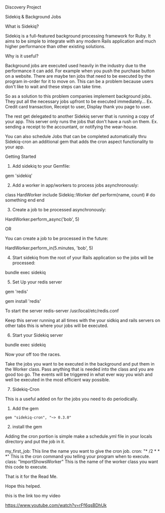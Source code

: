 Discovery Project

Sidekiq & Background Jobs

What is Sidekiq?

Sidekiq is a full-featured background processing framework for Ruby. It aims to be simple to integrate with any modern Rails application and much higher performance than other existing solutions.

Why is it useful?

Background jobs are executed used heavily in the industry due to the performance it can add. For example when you push the purchase button on a website. There are maybe ten jobs that need to be executed by the program in-order for it to move on. This can be a problem because users don't like to wait and these steps can take time.

So as a solution to this problem companies implement background jobs. They put all the necessary jobs upfront to be executed immediately... Ex. Credit card transaction, Receipt to user, Display thank you page to user.

The rest get delegated to another Sidekiq server that is running a copy of your app. This server only runs the jobs that don't have a rush on them. Ex. sending a receipt to the accountant, or notifying the wear-house.

You can also schedule Jobs that can be completed automatically thru Sidekiq-cron an additional gem that adds the cron aspect functionality to your app.


Getting Started

1. Add sidekiq to your Gemfile:

gem 'sidekiq'

2. Add a worker in app/workers to process jobs asynchronously:

class HardWorker
  include Sidekiq::Worker
  def perform(name, count)
    # do something
  end
end

3. Create a job to be processed asynchronously:

HardWorker.perform_async('bob', 5)

OR

You can create a job to be processed in the future:

HardWorker.perform_in(5.minutes, 'bob', 5)

4. Start sidekiq from the root of your Rails application so the jobs will be processed:

bundle exec sidekiq

5. Set Up your redis server

gem 'redis'

gem install 'redis'

To start the server  redis-server /usr/local/etc/redis.conf

Keep this server running at all times with the your sidkiq and rails servers on other tabs this is where your jobs will be executed.

6. Start your Sidekiq server

bundle exec sidekiq

Now your off too the races.

Take the jobs you want to be executed in the background and put them in the Worker class. Pass anything that is needed into the class and you are good too go. The events will be triggered in what ever way you wish and well be executed in the most efficient way possible.

7. Sidekiq-Cron

  This is a useful added on for the jobs you need to do periodically.

  1. Add the gem

    gem "sidekiq-cron", "~> 0.3.0"

  2. install the gem

  Adding the cron portion is simple make a schedule.yml file in your locals directory and put the job in it.

  my_first_job:               This line the name you want to give the cron job.
  cron: "* /2 * * *"          This is the cron command you telling your program when to execute.
  class: "ImportShowsWorker"  This is the name of the worker class you want this code to execute.

  That is it for the Read Me.

  Hope this helped.

  this is the link too my video

 https://www.youtube.com/watch?v=rFf6qsBDhUk